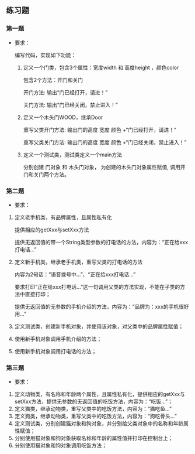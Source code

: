 ## 练习题

### 第一题 

+ 要求：

  编写代码，实现如下功能：

  1. 定义一个门类，包含3个属性：宽度width 和 高度height ，颜色color

     包含2个方法：开门和关门

     开门方法: 输出“门已经打开，请进！”

     关门方法: 输出“门已经关闭，禁止进入！”

  2. 定义一个木头门WOOD，继承Door 

     重写父类开门方法: 输出门的高度  宽度  颜色  +“门已经打开，请进！”

     重写父类关门方法: 输出门的高度  宽度  颜色  +“门已经关闭，禁止进入！”

  3. 定义一个测试类，测试类定义一个main方法

     分别创建 门对象  和 木头门对象， 为创建的木头门对象属性赋值, 调用开门和关门两个方法。



### 第二题 

+ 要求：

1. 定义老手机类，有品牌属性，且属性私有化

   提供相应的getXxx与setXxx方法

   提供无返回值的带一个String类型参数的打电话的方法，内容为：“正在给xxx打电话...”

2. 定义新手机类，继承老手机类，重写父类的打电话的方法

   内容为2句话：“语音拨号中...”、“正在给xxx打电话...”

   要求打印“正在给xxx打电话...”这一句调用父类的方法实现，不能在子类的方法中直接打印；

   提供无返回值的无参数的手机介绍的方法，内容为：“品牌为：xxx的手机很好用...”

3. 定义测试类，创建新手机对象，并使用该对象，对父类中的品牌属性赋值；

4. 使用新手机对象调用手机介绍的方法；

5. 使用新手机对象调用打电话的方法；



### 第三题

+ 要求：

1. 定义动物类，有名称和年龄两个属性，且属性私有化，提供相应的getXxx与setXxx方法，提供无参数的无返回值的吃饭方法，内容为：“吃饭...”；
2. 定义猫类，继承动物类，重写父类中的吃饭方法，内容为：“猫吃鱼...”
3. 定义狗类，继承动物类，重写父类中的吃饭方法，内容为：“狗吃骨头...”
4. 定义测试类，分别创建猫对象和狗对象，并分别给父类对象中的名称和年龄属性赋值；
5. 分别使用猫对象和狗对象获取名称和年龄的属性值并打印在控制台上；
6. 分别使用猫对象和狗对象调用吃饭方法；



### 

